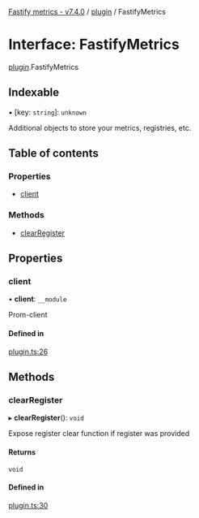 [Fastify metrics - v7.4.0](../README.md) / [plugin](../modules/plugin.md) / FastifyMetrics

# Interface: FastifyMetrics

[plugin](../modules/plugin.md).FastifyMetrics

## Indexable

▪ [key: `string`]: `unknown`

Additional objects to store your metrics, registries, etc.

## Table of contents

### Properties

- [client](plugin.FastifyMetrics.md#client)

### Methods

- [clearRegister](plugin.FastifyMetrics.md#clearregister)

## Properties

### client

• **client**: `__module`

Prom-client

#### Defined in

[plugin.ts:26](https://github.com/SkeLLLa/fastify-metrics/blob/409f574/src/plugin.ts#L26)

## Methods

### clearRegister

▸ **clearRegister**(): `void`

Expose register clear function if register was provided

#### Returns

`void`

#### Defined in

[plugin.ts:30](https://github.com/SkeLLLa/fastify-metrics/blob/409f574/src/plugin.ts#L30)
